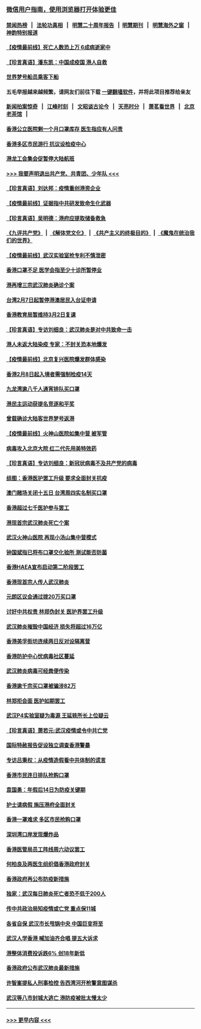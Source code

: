 ### [微信用户指南，使用浏览器打开体验更佳](https://github.com/gfw-breaker/banned-news1/blob/master/indexes/wechat-guide.md?t=0)
#### [禁闻热榜](热点新闻.md?t=0)  &nbsp;&nbsp;|&nbsp;&nbsp; [法轮功真相](https://github.com/gfw-breaker/truth/blob/master/README.md?t=0) &nbsp;&nbsp;|&nbsp;&nbsp; [明慧二十周年报告](https://github.com/gfw-breaker/mh-reports/blob/master/README.md?t=0) &nbsp;&nbsp;|&nbsp;&nbsp;[明慧期刊](https://github.com/gfw-breaker/mh-qikan) &nbsp;&nbsp;|&nbsp;&nbsp; [明慧海外之窗](https://github.com/gfw-breaker/mh-news/blob/master/README.md?t=0) &nbsp;&nbsp;|&nbsp;&nbsp; [神韵特别报道](https://github.com/gfw-breaker/mh-news/blob/master/shenyun.md?t=0)
#### [【疫情最前线】死亡人数恐上万 6成病逝家中](../pages/nsc415/n11856687.md?t=02102233) 
#### [【珍言真语】潘东凯：中国成疫国 港人自救](../pages/nsc415/n11856962.md?t=02102233) 
#### [世界梦号船员乘客下船](../pages/nsc415/n11856883.md?t=02102233) 
#### 五毛举报越来越频繁，请网友们前往下载 [一键翻墙软件](https://github.com/gfw-breaker/ssr-accounts)，并将此项目推荐给亲友
#### [新闻拍案惊奇](https://github.com/gfw-breaker/banned-news1/blob/master/pages/link4.md) &nbsp;&nbsp;|&nbsp;&nbsp; [江峰时刻](https://github.com/gfw-breaker/banned-news1/blob/master/pages/link4.md) &nbsp;&nbsp;|&nbsp;&nbsp; [文昭谈古论今](https://github.com/gfw-breaker/banned-news1/blob/master/pages/link4.md) &nbsp;&nbsp;|&nbsp;&nbsp; [天亮时分](https://github.com/gfw-breaker/banned-news1/blob/master/pages/link4.md) &nbsp;&nbsp;|&nbsp;&nbsp; [萧茗看世界](https://github.com/gfw-breaker/banned-news1/blob/master/pages/link4.md) &nbsp;&nbsp;|&nbsp;&nbsp; [北京老茶馆](https://github.com/gfw-breaker/banned-news1/blob/master/pages/link4.md) &nbsp;&nbsp;|&nbsp;&nbsp; 
#### [香港公立医院剩一个月口罩库存 医生指应有人问责](../pages/nsc415/n11856875.md?t=02102233) 
#### [香港多区市民游行 抗议设检疫中心](../pages/nsc415/n11856866.md?t=02102233) 
#### [港龙工会集会促暂停大陆航班](../pages/nsc415/n11856840.md?t=02102233) 
#### [>>> 我要声明退出共产党、共青团、少年队 <<<](https://github.com/begood0513/goodnews/blob/master/quit/letter.md) 
#### [【珍言真语】刘达邦：疫情重创港资企业](../pages/nsc415/n11854274.md?t=02102233) 
#### [【疫情最前线】证据指中共研发致命生化武器](../pages/nsc415/n11853087.md?t=02102233) 
#### [【珍言真语】吴明德：港府应提取储备救急](../pages/nsc415/n11852734.md?t=02102233) 
#### [《九评共产党》](https://github.com/begood0513/9ping.md/blob/master/README.md) &nbsp;|&nbsp; [《解体党文化》](../../../../jtdwh.md/blob/master/README.md)  &nbsp;|&nbsp; [《共产主义的终极目的》](../../../../gczydzjmd.md/blob/master/README.md) &nbsp;|&nbsp; [《魔鬼在统治我们的世界》](../../../../mgztzwmdsj.md/blob/master/README.md) 
#### [【疫情最前线】武汉实验室抢专利不慎泄密](../pages/nsc415/n11850310.md?t=02102233) 
#### [香港口罩不足 医学会指至少十诊所暂停业](../pages/nsc415/n11850301.md?t=02102233) 
#### [港再增三宗武汉肺炎确诊个案](../pages/nsc415/n11850328.md?t=02102233) 
#### [台湾2月7日起暂停港澳居民入台证申请](../pages/nsc415/n11850304.md?t=02102233) 
#### [香港教育局暂维持3月2日复课](../pages/nsc415/n11850260.md?t=02102233) 
#### [【珍言真语】专访刘细良：武汉肺炎是对中共致命一击](../pages/nsc415/n11849934.md?t=02102233) 
#### [港人未返大陆染疫 专家：不封关恐本地爆发](../pages/nsc415/n11848021.md?t=02102233) 
#### [【疫情最前线】北京复兴医院爆发群体感染](../pages/nsc415/n11847626.md?t=02102233) 
#### [香港2月8日起入境者需强制检疫14天](../pages/nsc415/n11847658.md?t=02102233) 
#### [九龙湾逾八千人通宵排队买口罩](../pages/nsc415/n11847647.md?t=02102233) 
#### [港民主运动获提名竞逐和平奖](../pages/nsc415/n11847633.md?t=02102233) 
#### [曾载确诊大陆客世界梦号返港](../pages/nsc415/n11847608.md?t=02102233) 
#### [【疫情最前线】火神山医院如集中营 被军管](../pages/nsc415/n11847524.md?t=02102233) 
#### [病毒攻入北京大院 红二代先用美特效药](../pages/nsc415/n11847427.md?t=02102233) 
#### [【珍言真语】专访刘细良：新冠状病毒不及共产党的病毒](../pages/nsc415/n11847164.md?t=02102233) 
#### [组图：香港医护罢工升级 要求全面封关抗疫](../pages/nsc415/n11844107.md?t=02102233) 
#### [澳门赌场关闭十五日 台湾周四实名制买口罩](../pages/nsc415/n11845083.md?t=02102233) 
#### [香港超过七千医护参与罢工](../pages/nsc415/n11845051.md?t=02102233) 
#### [港现首宗武汉肺炎死亡个案](../pages/nsc415/n11844998.md?t=02102233) 
#### [武汉火神山医院 再现小汤山集中营模式](../pages/nsc415/n11844763.md?t=02102233) 
#### [钟国斌指已将布口罩交化验所 测试能否防菌](../pages/nsc415/n11842783.md?t=02102233) 
#### [香港HAEA宣布启动第二阶段罢工](../pages/nsc415/n11842723.md?t=02102233) 
#### [香港现首宗人传人武汉肺炎](../pages/nsc415/n11842766.md?t=02102233) 
#### [元朗区议会通过拨20万买口罩](../pages/nsc415/n11842754.md?t=02102233) 
#### [讨好中共权贵 林郑伪封关 医护界罢工升级](../pages/nsc415/n11842359.md?t=02102233) 
#### [武汉肺炎摧毁中国经济 损失将超过16万亿](../pages/nsc415/n11839723.md?t=02102233) 
#### [香港美孚街坊连续两日反对设隔离营](../pages/nsc415/n11839962.md?t=02102233) 
#### [香港防护中心忧病毒社区蔓延](../pages/nsc415/n11839933.md?t=02102233) 
#### [武汉肺炎病毒可经粪便传染](../pages/nsc415/n11839939.md?t=02102233) 
#### [香港逾千宗买口罩被骗涉82万](../pages/nsc415/n11839914.md?t=02102233) 
#### [林郑拒会面 医护如期罢工](../pages/nsc415/n11839892.md?t=02102233) 
#### [武汉P4实验室疑为毒源 王延轶所长上位疑云](../pages/nsc415/n11835543.md?t=02102233) 
#### [【珍言真语】萧若元:武汉疫情或令中共亡党](../pages/nsc415/n11829394.md?t=02102233) 
#### [国际特赦报告促设独立调查香港警暴](../pages/nsc415/n11833845.md?t=02102233) 
#### [专访吕秉权：从疫情造假看中共体制的谎言](../pages/nsc415/n11833813.md?t=02102233) 
#### [香港市民连日排队抢购口罩](../pages/nsc415/n11833794.md?t=02102233) 
#### [袁国勇：年假后14日为防疫关键期](../pages/nsc415/n11831088.md?t=02102233) 
#### [护士请病假 施压港府全面封关](../pages/nsc415/n11831030.md?t=02102233) 
#### [香港一罩难求 多区市民抢购口罩](../pages/nsc415/n11831002.md?t=02102233) 
#### [深圳湾口岸发现爆炸品](../pages/nsc415/n11828802.md?t=02102233) 
#### [香港医管局员工阵线周六动议罢工](../pages/nsc415/n11828762.md?t=02102233) 
#### [何柏良及两医生组织倡香港政府封关](../pages/nsc415/n11828749.md?t=02102233) 
#### [香港政府再公布防疫新措施](../pages/nsc415/n11828716.md?t=02102233) 
#### [独家：武汉每日肺炎死亡者恐不低于200人](../pages/nsc415/n11828240.md?t=02102233) 
#### [传中共政治局知疫情或亡党 重点保11城](../pages/nsc415/n11828145.md?t=02102233) 
#### [各省自保 武汉市长甩锅中央 中国巨变将至](../pages/nsc415/n11828021.md?t=02102233) 
#### [武汉人学香港 喊加油齐合唱 提五大诉求](../pages/nsc415/n11827046.md?t=02102233) 
#### [港整体消费投诉跌6% 创18年新低](../pages/nsc415/n11817280.md?t=02102233) 
#### [香港政府公布武汉肺炎最新措施](../pages/nsc415/n11817152.md?t=02102233) 
#### [许智峯提私人刑事检控 告西湾河开枪警意图谋杀](../pages/nsc415/n11817132.md?t=02102233) 
#### [武汉等八市封城大逃亡 港防疫被批太慢太少](../pages/nsc415/n11817058.md?t=02102233) 

----
#### [ >>> 更早内容 <<< ](../indexes/nsc415-earlier.md)

